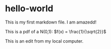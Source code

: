 # hello-world

This is my first markdown file. I am amazedd! 

This is a pdf of a N(0,1): $f(x) = \frac{1}{\sqrt{2}}$

This is an edit from my local computer. 
